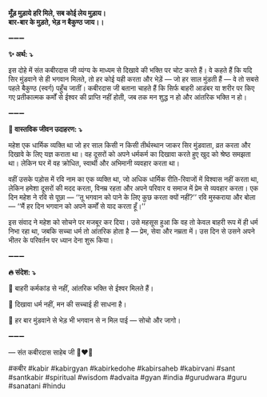 **मूँड़ मुड़ाये हरि मिले, सब कोई लेय मुड़ाय।\
बार-बार के मुड़ते, भेड़ न बैकुण्ठ जाय।।**

➖➖➖

**✨ अर्थ: ⤵**

इस दोहे में संत कबीरदास जी व्यंग्य के माध्यम से दिखावे की भक्ति पर चोट करते हैं। वे कहते हैं कि यदि सिर मुंडवाने से ही भगवान मिलते, तो हर कोई यही करता और भेड़ें — जो हर साल मुंडती हैं — वे तो सबसे पहले बैकुण्ठ (स्वर्ग) पहुँच जातीं। कबीरदास जी बताना चाहते हैं कि सिर्फ बाहरी आडंबर या शरीर पर किए गए प्रतीकात्मक कर्मों से ईश्वर की प्राप्ति नहीं होती, जब तक मन शुद्ध न हो और आंतरिक भक्ति न हो।

➖➖➖

**🌾 वास्तविक जीवन उदाहरण: ⤵**

महेश एक धार्मिक व्यक्ति था जो हर साल किसी न किसी तीर्थस्थान जाकर सिर मुंडवाता, व्रत करता और दिखावे के लिए यज्ञ कराता था। वह दूसरों को अपने धर्मकर्म का दिखावा करते हुए खुद को श्रेष्ठ समझता था। लेकिन घर में वह क्रोधित, स्वार्थी और अभिमानी व्यवहार करता था।

वहीं उसके पड़ोस में रवि नाम का एक व्यक्ति था, जो अधिक धार्मिक रीति-रिवाजों में विश्वास नहीं करता था, लेकिन हमेशा दूसरों की मदद करता, विनम्र रहता और अपने परिवार व समाज में प्रेम से व्यवहार करता। एक दिन महेश ने रवि से पूछा — ‘‘तू भगवान को पाने के लिए कुछ करता क्यों नहीं?’’ रवि मुस्कराया और बोला — ‘‘मैं हर दिन भगवान को अपने कर्मों से याद करता हूँ।’’

इस संवाद ने महेश को सोचने पर मजबूर कर दिया। उसे महसूस हुआ कि वह तो केवल बाहरी रूप में ही धर्म निभा रहा था, जबकि सच्चा धर्म तो आंतरिक होता है — प्रेम, सेवा और नम्रता में। उस दिन से उसने अपने भीतर के परिवर्तन पर ध्यान देना शुरू किया।

➖➖➖

**🔥 संदेश: ⤵**

📌 बाहरी कर्मकांड से नहीं, आंतरिक भक्ति से ईश्वर मिलते हैं।

📌 दिखावा धर्म नहीं, मन की सच्चाई ही साधना है।

📌 हर बार मुंडवाने से भेड़ भी भगवान से न मिल पाई — सोचो और जागो।

➖➖➖

— संत कबीरदास साहेब जी 🙏❤️💯

#कबीर #kabir #kabirgyan #kabirkedohe #kabirsaheb #kabirvani #sant #santkabir #spiritual #wisdom #advaita #gyan #india #gurudwara #guru #sanatani #hindu
